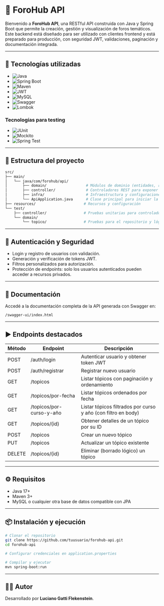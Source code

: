 
# 📣 ForoHub API

Bienvenido a **ForoHub API**, una RESTful API construida con Java y Spring Boot que permite la creación, gestión y visualización de foros temáticos. Este backend está diseñado para ser utilizado con clientes frontend y está preparado para producción, con seguridad JWT, validaciones, paginación y documentación integrada.

---

## 🚀 Tecnologías utilizadas

- ![Java](https://img.shields.io/badge/Java-ED8B00?style=for-the-badge&logo=java&logoColor=white)
- ![Spring Boot](https://img.shields.io/badge/Spring_Boot-6DB33F?style=for-the-badge&logo=spring-boot&logoColor=white)
- ![Maven](https://img.shields.io/badge/Maven-C71A36?style=for-the-badge&logo=apache-maven&logoColor=white)
- ![JWT](https://img.shields.io/badge/JWT-black?style=for-the-badge&logo=JSON%20web%20tokens)
- ![MySQL](https://img.shields.io/badge/MySQL-005C84?style=for-the-badge&logo=mysql&logoColor=white)
- ![Swagger](https://img.shields.io/badge/Swagger-85EA2D?style=for-the-badge&logo=swagger&logoColor=black)
- ![Lombok](https://img.shields.io/badge/Lombok-A51C30?style=for-the-badge&logo=lombok&logoColor=white)

### Tecnologías para testing

- ![JUnit](https://img.shields.io/badge/JUnit-25A162?style=for-the-badge&logo=junit5&logoColor=white)
- ![Mockito](https://img.shields.io/badge/Mockito-202020?style=for-the-badge&logo=mockito&logoColor=white)
- ![Spring Test](https://img.shields.io/badge/Spring_Test-6DB33F?style=for-the-badge&logo=spring&logoColor=white)

---

## 📂 Estructura del proyecto

```bash
src/
├── main/
│   └── java/com/forohub/api/
│       ├── domain/                  # Módulos de dominio (entidades, repositorios, DTOs, servicios) y clases de soporte
│       ├── controller/              # Controladores REST para exponer la API
│       ├── infra/                   # Infraestructura y configuraciones (errores, seguridad, documentación)
│       └── ApiApplication.java      # Clase principal para iniciar la aplicación
├── resources/                      # Recursos y configuración
└── test/
    ├── controller/                 # Pruebas unitarias para controladores (ej. TopicoController)
    └── domain/
        └── topico/                 # Pruebas para el repositorio y lógica de dominio de tópico (ej. TopicoRepository)
```

---

## 🔐 Autenticación y Seguridad

- Login y registro de usuarios con validación.
- Generación y verificación de tokens JWT.
- Filtros personalizados para autorización.
- Protección de endpoints: solo los usuarios autenticados pueden acceder a recursos privados.

---

## 📄 Documentación

Accedé a la documentación completa de la API generada con Swagger en:

```
/swagger-ui/index.html
```

---

## ▶️ Endpoints destacados

| Método | Endpoint                   | Descripción                                          |
|--------|----------------------------|-----------------------------------------------------|
| POST   | /auth/login                | Autenticar usuario y obtener token JWT              |
| POST   | /auth/registrar            | Registrar nuevo usuario                              |
| GET    | /topicos                  | Listar tópicos con paginación y ordenamiento         |
| GET    | /topicos/por-fecha        | Listar tópicos ordenados por fecha                    |
| GET    | /topicos/por-curso-y-año  | Listar tópicos filtrados por curso y año (con filtro en body) |
| GET    | /topicos/{id}             | Obtener detalles de un tópico por su ID               |
| POST   | /topicos                  | Crear un nuevo tópico                                |
| PUT    | /topicos                  | Actualizar un tópico existente                       |
| DELETE | /topicos/{id}             | Eliminar (borrado lógico) un tópico                   |
---

## ⚙️ Requisitos

- Java 17+
- Maven 3+
- MySQL o cualquier otra base de datos compatible con JPA

---

## 📦 Instalación y ejecución

```bash
# Clonar el repositorio
git clone https://github.com/tuusuario/forohub-api.git
cd forohub-api

# Configurar credenciales en application.properties

# Compilar y ejecutar
mvn spring-boot:run
```

---

## 🧑‍💻 Autor

Desarrollado por **Luciano Gatti Flekenstein**.


